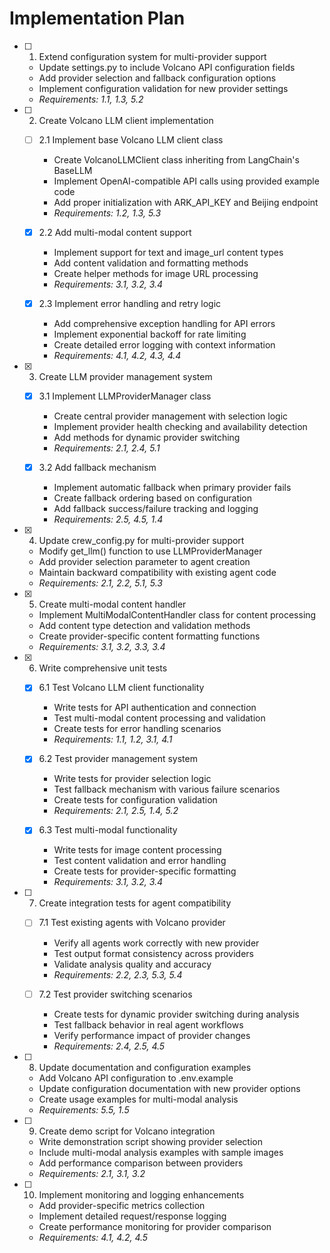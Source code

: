 # Implementation Plan

- [ ] 1. Extend configuration system for multi-provider support

  - Update settings.py to include Volcano API configuration fields
  - Add provider selection and fallback configuration options
  - Implement configuration validation for new provider settings
  - _Requirements: 1.1, 1.3, 5.2_

- [ ] 2. Create Volcano LLM client implementation

  - [ ] 2.1 Implement base Volcano LLM client class

    - Create VolcanoLLMClient class inheriting from LangChain's BaseLLM
    - Implement OpenAI-compatible API calls using provided example code
    - Add proper initialization with ARK_API_KEY and Beijing endpoint
    - _Requirements: 1.2, 1.3, 5.3_

  - [x] 2.2 Add multi-modal content support

    - Implement support for text and image_url content types
    - Add content validation and formatting methods
    - Create helper methods for image URL processing
    - _Requirements: 3.1, 3.2, 3.4_

  - [x] 2.3 Implement error handling and retry logic
    - Add comprehensive exception handling for API errors
    - Implement exponential backoff for rate limiting
    - Create detailed error logging with context information
    - _Requirements: 4.1, 4.2, 4.3, 4.4_

- [x] 3. Create LLM provider management system

  - [x] 3.1 Implement LLMProviderManager class

    - Create central provider management with selection logic
    - Implement provider health checking and availability detection
    - Add methods for dynamic provider switching
    - _Requirements: 2.1, 2.4, 5.1_

  - [x] 3.2 Add fallback mechanism
    - Implement automatic fallback when primary provider fails
    - Create fallback ordering based on configuration
    - Add fallback success/failure tracking and logging
    - _Requirements: 2.5, 4.5, 1.4_

- [x] 4. Update crew_config.py for multi-provider support

  - Modify get_llm() function to use LLMProviderManager
  - Add provider selection parameter to agent creation
  - Maintain backward compatibility with existing agent code
  - _Requirements: 2.1, 2.2, 5.1, 5.3_

- [x] 5. Create multi-modal content handler

  - Implement MultiModalContentHandler class for content processing
  - Add content type detection and validation methods
  - Create provider-specific content formatting functions
  - _Requirements: 3.1, 3.2, 3.3, 3.4_

- [x] 6. Write comprehensive unit tests

  - [x] 6.1 Test Volcano LLM client functionality

    - Write tests for API authentication and connection
    - Test multi-modal content processing and validation
    - Create tests for error handling scenarios
    - _Requirements: 1.1, 1.2, 3.1, 4.1_

  - [x] 6.2 Test provider management system

    - Write tests for provider selection logic
    - Test fallback mechanism with various failure scenarios
    - Create tests for configuration validation
    - _Requirements: 2.1, 2.5, 1.4, 5.2_

  - [x] 6.3 Test multi-modal functionality
    - Write tests for image content processing
    - Test content validation and error handling
    - Create tests for provider-specific formatting
    - _Requirements: 3.1, 3.2, 3.4_

- [ ] 7. Create integration tests for agent compatibility

  - [ ] 7.1 Test existing agents with Volcano provider

    - Verify all agents work correctly with new provider
    - Test output format consistency across providers
    - Validate analysis quality and accuracy
    - _Requirements: 2.2, 2.3, 5.3, 5.4_

  - [ ] 7.2 Test provider switching scenarios
    - Create tests for dynamic provider switching during analysis
    - Test fallback behavior in real agent workflows
    - Verify performance impact of provider changes
    - _Requirements: 2.4, 2.5, 4.5_

- [ ] 8. Update documentation and configuration examples

  - Add Volcano API configuration to .env.example
  - Update configuration documentation with new provider options
  - Create usage examples for multi-modal analysis
  - _Requirements: 5.5, 1.5_

- [ ] 9. Create demo script for Volcano integration

  - Write demonstration script showing provider selection
  - Include multi-modal analysis examples with sample images
  - Add performance comparison between providers
  - _Requirements: 2.1, 3.1, 3.2_

- [ ] 10. Implement monitoring and logging enhancements
  - Add provider-specific metrics collection
  - Implement detailed request/response logging
  - Create performance monitoring for provider comparison
  - _Requirements: 4.1, 4.2, 4.5_

